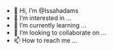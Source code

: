 - 👋 Hi, I’m @Issahadams
- 👀 I’m interested in ...
- 🌱 I’m currently learning ...
- 💞️ I’m looking to collaborate on ...
- 📫 How to reach me ...

<!---
Issahadams/Issahadams is a ✨ special ✨ repository because its `README.md` (this file) appears on your GitHub profile.
You can click the Preview link to take a look at your changes.
--->
